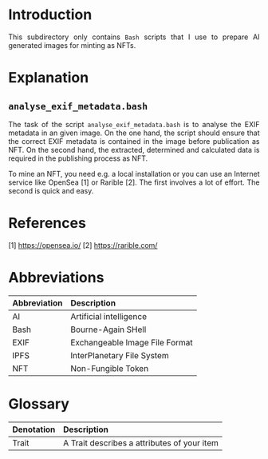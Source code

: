 # Introduction

<p align="justify">This subdirectory only contains <code>Bash</code> scripts that I use to prepare AI generated images for minting as NFTs.</p> 

# Explanation

## <code>analyse_exif_metadata.bash</code>

<p align="justify">The task of the script <code>analyse_exif_metadata.bash</code> is to analyse the EXIF metadata in an given image. On the one hand, the script should ensure that the correct EXIF metadata is contained in the image before publication as NFT. On the second hand, the extracted, determined and calculated data is required in the publishing process as NFT.</p> 

<p align="justify">To mine an NFT, you need e.g. a local installation or you can use an Internet service like OpenSea [1] or Rarible [2]. The first involves a lot of effort. The second is quick and easy. </p> 

# References

[1] https://opensea.io/
[2] https://rarible.com/

# Abbreviations

Abbreviation | Description
:----|:------------------------------|
AI   | Artificial intelligence
Bash | Bourne-Again SHell
EXIF | Exchangeable Image File Format 
IPFS | InterPlanetary File System
NFT  | Non-Fungible Token

# Glossary

Denotation | Description
:-----|:-------------------------------------------|
Trait | A Trait describes a attributes of your item 
